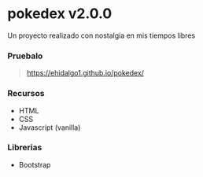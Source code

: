 # pokedex v2.0.0
Un proyecto realizado con nostalgia en mis tiempos libres

### Pruebalo
>https://ehidalgo1.github.io/pokedex/

### Recursos
- HTML
- CSS
- Javascript (vanilla)

### Librerias
- Bootstrap
